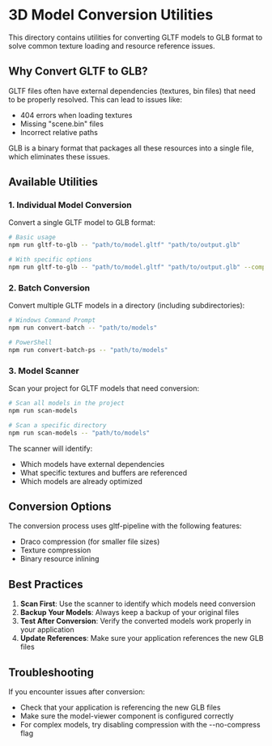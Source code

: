 # 3D Model Conversion Utilities

This directory contains utilities for converting GLTF models to GLB format to solve common texture loading and resource reference issues.

## Why Convert GLTF to GLB?

GLTF files often have external dependencies (textures, bin files) that need to be properly resolved. This can lead to issues like:
- 404 errors when loading textures
- Missing "scene.bin" files
- Incorrect relative paths

GLB is a binary format that packages all these resources into a single file, which eliminates these issues.

## Available Utilities

### 1. Individual Model Conversion

Convert a single GLTF model to GLB format:

```bash
# Basic usage
npm run gltf-to-glb -- "path/to/model.gltf" "path/to/output.glb"

# With specific options
npm run gltf-to-glb -- "path/to/model.gltf" "path/to/output.glb" --compress
```

### 2. Batch Conversion

Convert multiple GLTF models in a directory (including subdirectories):

```bash
# Windows Command Prompt
npm run convert-batch -- "path/to/models"

# PowerShell
npm run convert-batch-ps -- "path/to/models"
```

### 3. Model Scanner

Scan your project for GLTF models that need conversion:

```bash
# Scan all models in the project
npm run scan-models

# Scan a specific directory
npm run scan-models -- "path/to/models"
```

The scanner will identify:
- Which models have external dependencies
- What specific textures and buffers are referenced
- Which models are already optimized

## Conversion Options

The conversion process uses gltf-pipeline with the following features:
- Draco compression (for smaller file sizes)
- Texture compression
- Binary resource inlining

## Best Practices

1. **Scan First**: Use the scanner to identify which models need conversion
2. **Backup Your Models**: Always keep a backup of your original files
3. **Test After Conversion**: Verify the converted models work properly in your application
4. **Update References**: Make sure your application references the new GLB files

## Troubleshooting

If you encounter issues after conversion:
- Check that your application is referencing the new GLB files
- Make sure the model-viewer component is configured correctly
- For complex models, try disabling compression with the --no-compress flag